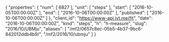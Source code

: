 {
  "properties": {
    "num": [
      6827
    ],
    "unit": [
      "steps"
    ],
    "start": [
      "2016-10-05T00:00:00Z"
    ],
    "end": [
      "2016-10-06T00:00:00Z"
    ],
    "published": [
      "2016-10-06T00:00:00Z"
    ]
  },
  "client_id": "https://www-api.jvt.me/fit",
  "date": "2016-10-06T00:00:00Z",
  "kind": "steps",
  "h": "h-measure",
  "slug": "2016/10/UBMju",
  "aliases": [
    "/mf2/0657c8ec-05b5-4b37-9bc6-842012ddb4b9/",
    "/mf2/2016/10/ubmju"
  ]
}
